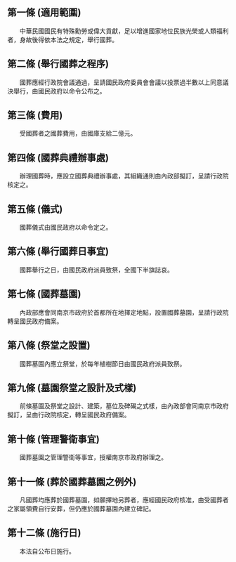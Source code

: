 第一條 (適用範圍)
-----------------
　　中華民國國民有特殊勳勞或偉大貢獻，足以增進國家地位民族光榮或人類福利者，身故後得依本法之規定，舉行國葬。  


第二條 (舉行國葬之程序)
-----------------------
　　國葬應經行政院會議通過，呈請國民政府委員會會議以投票過半數以上同意議決舉行，由國民政府以命令公布之。  


第三條 (費用)
-------------
　　受國葬者之國葬費用，由國庫支給二億元。  


第四條 (國葬典禮辦事處)
-----------------------
　　辦理國葬時，應設立國葬典禮辦事處，其組織通則由內政部擬訂，呈請行政院核定之。  


第五條 (儀式)
-------------
　　國葬儀式由國民政府以命令定之。  


第六條 (舉行國葬日事宜)
-----------------------
　　國葬舉行之日，由國民政府派員致祭，全國下半旗誌哀。  


第七條 (國葬墓園)
-----------------
　　內政部應會同南京市政府於首都所在地擇定地點，設置國葬墓園，呈請行政院轉呈國民政府備案。  


第八條 (祭堂之設置)
-------------------
　　國葬墓園內應立祭堂，於每年植樹節日由國民政府派員致祭。  


第九條 (墓園祭堂之設計及式樣)
-----------------------------
　　前條墓園及祭堂之設計、建築，墓位及碑碣之式樣，由內政部會同南京市政府擬訂，呈由行政院核定，轉呈國民政府備案。  


第十條 (管理警衛事宜)
---------------------
　　國葬墓園之管理警衛等事宜，授權南京市政府辦理之。  


第十一條 (葬於國葬墓園之例外)
-----------------------------
　　凡國葬均應葬於國葬墓園，如願擇地另葬者，應經國民政府核准，由受國葬者之家屬領費自行安葬，但仍應於國葬墓園內建立碑記。  


第十二條 (施行日)
-----------------
　　本法自公布日施行。